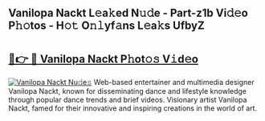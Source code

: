 ## Vanilopa Nackt L𝚎a𝚔ed N𝚞𝚍e - Part-z1b Vi𝚍𝚎o P𝚑𝚘tos - H𝚘𝚝 O𝚗𝚕yf𝚊ns L𝚎a𝚔s UfbyZ

# <h2><a href="http://kf7wt2c.oniu.top/?m=Vanilopa+Nackt">🔗👉 🔴 Vanilopa Nackt P𝚑ot𝚘𝚜 V𝚒d𝚎o</a></h2>

[![Vanilopa Nackt Nu𝚍e𝚜](https://i.imgur.com/0qMVB7G.gif)](http://kf7wt2c.oniu.top/?m=Vanilopa+Nackt)
Web-based entertainer and multimedia designer Vanilopa Nackt, known for disseminating dance and lifestyle knowledge through popular dance trends and brief videos. Visionary artist Vanilopa Nackt, famed for their innovative and inspiring creations in the world of art.  
